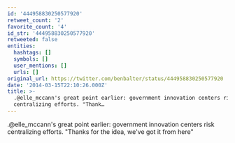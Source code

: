 ```yaml
---
id: '444958830250577920'
retweet_count: '2'
favorite_count: '4'
id_str: '444958830250577920'
retweeted: false
entities:
  hashtags: []
  symbols: []
  user_mentions: []
  urls: []
original_url: https://twitter.com/benbalter/status/444958830250577920
date: '2014-03-15T22:10:26.000Z'
title: >-
  .@elle_mccann's great point earlier: government innovation centers risk
  centralizing efforts. "Thank…
---
```


.@elle_mccann's great point earlier: government innovation centers risk centralizing efforts. "Thanks for the idea, we've got it from here"
